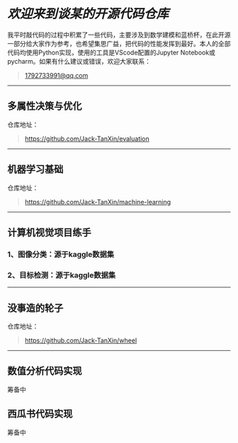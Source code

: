 # ***欢迎来到谈某的开源代码仓库***

我平时敲代码的过程中积累了一些代码，主要涉及到数学建模和蓝桥杯，在此开源一部分给大家作为参考，也希望集思广益，把代码的性能发挥到最好。本人的全部代码均使用Python实现，使用的工具是VScode配置的Jupyter Notebook或pycharm。如果有什么建议或错误，欢迎大家联系：

>1792733991@qq.com


---

## **多属性决策与优化**

仓库地址：
>https://github.com/Jack-TanXin/evaluation


---

## **机器学习基础**

仓库地址：
>https://github.com/Jack-TanXin/machine-learning

---


## **计算机视觉项目练手**

### 1、图像分类：源于kaggle数据集

### 2、目标检测：源于kaggle数据集

---

## **没事造的轮子**

仓库地址：
>https://github.com/Jack-TanXin/wheel


---


## **数值分析代码实现**

筹备中

## **西瓜书代码实现**

筹备中

